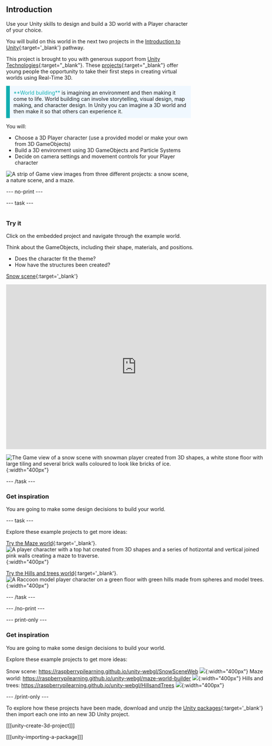 ## Introduction

Use your Unity skills to design and build a 3D world with a Player character of your choice. 

You will build on this world in the next two projects in the [Introduction to Unity](https://projects.raspberrypi.org/en/raspberrypi/unity-intro){:target='_blank'} pathway.

This project is brought to you with generous support from [Unity Technologies](https://unity.com/){:target="_blank"}.  These [projects](https://projects.raspberrypi.org/en/pathways/unity-intro){:target="_blank"} offer young people the opportunity to take their first steps in creating virtual worlds using Real-Time 3D.

<p style="border-left: solid; border-width:10px; border-color: #0faeb0; background-color: aliceblue; padding: 10px;">
<span style="color: #0faeb0">**World building**</span> is imagining an environment and then making it come to life. World building can involve storytelling, visual design, map making, and character design. In Unity you can imagine a 3D world and then make it so that others can experience it. 
</p>

You will:
+ Choose a 3D Player character (use a provided model or make your own from 3D GameObjects)
+ Build a 3D environment using 3D GameObjects and Particle Systems
+ Decide on camera settings and movement controls for your Player character

![A strip of Game view images from three different projects: a snow scene, a nature scene, and a maze.](images/examples.png)

--- no-print ---

--- task ---

<div style="display: flex; flex-wrap: wrap">
<div style="flex-basis: 175px; flex-grow: 1">  

### Try it 

Click on the embedded project and navigate through the example world. 

Think about the GameObjects, including their shape, materials, and positions. 
+ Does the character fit the theme? 
+ How have the structures been created? 

[Snow scene](https://raspberrypilearning.github.io/unity-webgl/SnowSceneWeb){:target='_blank'} 

<iframe allowtransparency="true" width="710" height="450" src="https://raspberrypilearning.github.io/unity-webgl/SnowSceneWeb" frameborder="0"></iframe>

![The Game view of a snow scene with snowman player created from 3D shapes, a white stone floor with large tiling and several brick walls coloured to look like bricks of ice.](images/snow-world.png){:width="400px"}

--- /task ---

### Get inspiration 

You are going to make some design decisions to build your world.

--- task ---

Explore these example projects to get more ideas:

[Try the Maze world](https://raspberrypilearning.github.io/unity-webgl/maze-world-builder){:target='_blank'}.
![A player character with a top hat created from 3D shapes and a series of hotizontal and vertical joined pink walls creating a maze to traverse.](images/maze-world.png){:width="400px"}

[Try the Hills and trees world](https://raspberrypilearning.github.io/unity-webgl/HillsandTrees){:target='_blank'}.
![A Raccoon model player character on a green floor with green hills made from spheres and model trees.](images/hillsandtrees.png){:width="400px"}

--- /task ---

--- /no-print ---

--- print-only ---

### Get inspiration 

You are going to make some design decisions to build your world.

Explore these example projects to get more ideas:

Snow scene: https://raspberrypilearning.github.io/unity-webgl/SnowSceneWeb
![](images/snow-world.png){:width="400px"}
Maze world: https://raspberrypilearning.github.io/unity-webgl/maze-world-builder
![](images/maze-world.png){:width="400px"}
Hills and trees: https://raspberrypilearning.github.io/unity-webgl/HillsandTrees
![](images/hillsandtrees.png){:width="400px"}

--- /print-only ---

To explore how these projects have been made, download and unzip the [Unity packages](https://rpf.io/p/en/world-builder-get){:target='_blank'} then import each one into an new 3D Unity project. 

[[[unity-create-3d-project]]]

[[[unity-importing-a-package]]]
